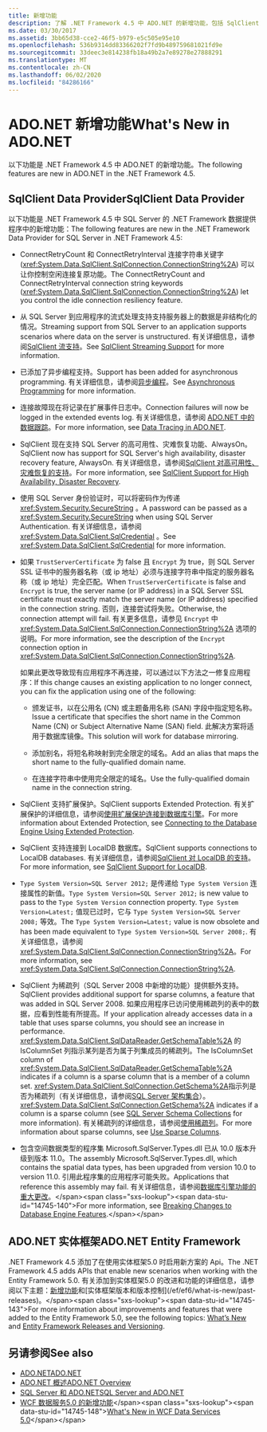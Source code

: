```yaml
---
title: 新增功能
description: 了解 .NET Framework 4.5 中 ADO.NET 的新增功能，包括 SqlClient 数据提供程序和 ADO.NET 的新功能实体框架。
ms.date: 03/30/2017
ms.assetid: 3bb65d38-cce2-46f5-b979-e5c505e95e10
ms.openlocfilehash: 536b9314dd83366202f7fd9b489759681021fd9e
ms.sourcegitcommit: 33deec3e814238fb18a49b2a7e89278e27888291
ms.translationtype: MT
ms.contentlocale: zh-CN
ms.lasthandoff: 06/02/2020
ms.locfileid: "84286166"
---
```

# <a name="whats-new-in-adonet"></a><span data-ttu-id="14745-103">ADO.NET 新增功能</span><span class="sxs-lookup"><span data-stu-id="14745-103">What's New in ADO.NET</span></span>

<span data-ttu-id="14745-104">以下功能是 .NET Framework 4.5 中 ADO.NET 的新增功能。</span><span class="sxs-lookup"><span data-stu-id="14745-104">The following features are new in ADO.NET in the .NET Framework 4.5.</span></span>

## <a name="sqlclient-data-provider"></a><span data-ttu-id="14745-105">SqlClient Data Provider</span><span class="sxs-lookup"><span data-stu-id="14745-105">SqlClient Data Provider</span></span>

<span data-ttu-id="14745-106">以下功能是 .NET Framework 4.5 中 SQL Server 的 .NET Framework 数据提供程序中的新增功能：</span><span class="sxs-lookup"><span data-stu-id="14745-106">The following features are new in the .NET Framework Data Provider for SQL Server in .NET Framework 4.5:</span></span>

- <span data-ttu-id="14745-107">ConnectRetryCount 和 ConnectRetryInterval 连接字符串关键字 (<xref:System.Data.SqlClient.SqlConnection.ConnectionString%2A>) 可以让你控制空闲连接复原功能。</span><span class="sxs-lookup"><span data-stu-id="14745-107">The ConnectRetryCount and ConnectRetryInterval connection string keywords (<xref:System.Data.SqlClient.SqlConnection.ConnectionString%2A>) let you control the idle connection resiliency feature.</span></span>

- <span data-ttu-id="14745-108">从 SQL Server 到应用程序的流式处理支持支持服务器上的数据是非结构化的情况。</span><span class="sxs-lookup"><span data-stu-id="14745-108">Streaming support from SQL Server to an application supports scenarios where data on the server is unstructured.</span></span>  <span data-ttu-id="14745-109">有关详细信息，请参阅[SqlClient 流支持](sqlclient-streaming-support.md)。</span><span class="sxs-lookup"><span data-stu-id="14745-109">See [SqlClient Streaming Support](sqlclient-streaming-support.md) for more information.</span></span>

- <span data-ttu-id="14745-110">已添加了异步编程支持。</span><span class="sxs-lookup"><span data-stu-id="14745-110">Support has been added for asynchronous programming.</span></span>  <span data-ttu-id="14745-111">有关详细信息，请参阅[异步编程](asynchronous-programming.md)。</span><span class="sxs-lookup"><span data-stu-id="14745-111">See [Asynchronous Programming](asynchronous-programming.md) for more information.</span></span>

- <span data-ttu-id="14745-112">连接故障现在将记录在扩展事件日志中。</span><span class="sxs-lookup"><span data-stu-id="14745-112">Connection failures will now be logged in the extended events log.</span></span> <span data-ttu-id="14745-113">有关详细信息，请参阅 [ADO.NET 中的数据跟踪](data-tracing.md)。</span><span class="sxs-lookup"><span data-stu-id="14745-113">For more information, see [Data Tracing in ADO.NET](data-tracing.md).</span></span>

- <span data-ttu-id="14745-114">SqlClient 现在支持 SQL Server 的高可用性、灾难恢复功能、AlwaysOn。</span><span class="sxs-lookup"><span data-stu-id="14745-114">SqlClient now has support for SQL Server's high availability, disaster recovery feature, AlwaysOn.</span></span> <span data-ttu-id="14745-115">有关详细信息，请参阅[SqlClient 对高可用性、灾难恢复的支持](./sql/sqlclient-support-for-high-availability-disaster-recovery.md)。</span><span class="sxs-lookup"><span data-stu-id="14745-115">For more information, see [SqlClient Support for High Availability, Disaster Recovery](./sql/sqlclient-support-for-high-availability-disaster-recovery.md).</span></span>

- <span data-ttu-id="14745-116">使用 SQL Server 身份验证时，可以将密码作为传递 <xref:System.Security.SecureString> 。</span><span class="sxs-lookup"><span data-stu-id="14745-116">A password can be passed as a <xref:System.Security.SecureString> when using SQL Server Authentication.</span></span> <span data-ttu-id="14745-117">有关详细信息，请参阅 <xref:System.Data.SqlClient.SqlCredential> 。</span><span class="sxs-lookup"><span data-stu-id="14745-117">See <xref:System.Data.SqlClient.SqlCredential> for more information.</span></span>

- <span data-ttu-id="14745-118">如果 `TrustServerCertificate` 为 false 且 `Encrypt` 为 true，则 SQL Server SSL 证书中的服务器名称（或 ip 地址）必须与连接字符串中指定的服务器名称（或 ip 地址）完全匹配。</span><span class="sxs-lookup"><span data-stu-id="14745-118">When `TrustServerCertificate` is false and `Encrypt` is true, the server name (or IP address) in a SQL Server SSL certificate must exactly match the server name (or IP address) specified in the connection string.</span></span> <span data-ttu-id="14745-119">否则，连接尝试将失败。</span><span class="sxs-lookup"><span data-stu-id="14745-119">Otherwise, the connection attempt will fail.</span></span> <span data-ttu-id="14745-120">有关更多信息，请参见 `Encrypt` 中 <xref:System.Data.SqlClient.SqlConnection.ConnectionString%2A> 选项的说明。</span><span class="sxs-lookup"><span data-stu-id="14745-120">For more information, see the description of the `Encrypt` connection option in <xref:System.Data.SqlClient.SqlConnection.ConnectionString%2A>.</span></span>

  <span data-ttu-id="14745-121">如果此更改导致现有应用程序不再连接，可以通过以下方法之一修复应用程序：</span><span class="sxs-lookup"><span data-stu-id="14745-121">If this change causes an existing application to no longer connect, you can fix the application using one of the following:</span></span>

  - <span data-ttu-id="14745-122">颁发证书，以在公用名 (CN) 或主题备用名称 (SAN) 字段中指定短名称。</span><span class="sxs-lookup"><span data-stu-id="14745-122">Issue a certificate that specifies the short name in the Common Name (CN) or Subject Alternative Name (SAN) field.</span></span> <span data-ttu-id="14745-123">此解决方案将适用于数据库镜像。</span><span class="sxs-lookup"><span data-stu-id="14745-123">This solution will work for database mirroring.</span></span>

  - <span data-ttu-id="14745-124">添加别名，将短名称映射到完全限定的域名。</span><span class="sxs-lookup"><span data-stu-id="14745-124">Add an alias that maps the short name to the fully-qualified domain name.</span></span>

  - <span data-ttu-id="14745-125">在连接字符串中使用完全限定的域名。</span><span class="sxs-lookup"><span data-stu-id="14745-125">Use the fully-qualified domain name in the connection string.</span></span>

- <span data-ttu-id="14745-126">SqlClient 支持扩展保护。</span><span class="sxs-lookup"><span data-stu-id="14745-126">SqlClient supports Extended Protection.</span></span> <span data-ttu-id="14745-127">有关扩展保护的详细信息，请参阅[使用扩展保护连接到数据库引擎](/sql/database-engine/configure-windows/connect-to-the-database-engine-using-extended-protection)。</span><span class="sxs-lookup"><span data-stu-id="14745-127">For more information about Extended Protection, see [Connecting to the Database Engine Using Extended Protection](/sql/database-engine/configure-windows/connect-to-the-database-engine-using-extended-protection).</span></span>

- <span data-ttu-id="14745-128">SqlClient 支持连接到 LocalDB 数据库。</span><span class="sxs-lookup"><span data-stu-id="14745-128">SqlClient supports connections to LocalDB databases.</span></span> <span data-ttu-id="14745-129">有关详细信息，请参阅[SqlClient 对 LocalDB 的支持](./sql/sqlclient-support-for-localdb.md)。</span><span class="sxs-lookup"><span data-stu-id="14745-129">For more information, see [SqlClient Support for LocalDB](./sql/sqlclient-support-for-localdb.md).</span></span>

- <span data-ttu-id="14745-130">`Type System Version=SQL Server 2012;` 是传递给 `Type System Version` 连接属性的新值。</span><span class="sxs-lookup"><span data-stu-id="14745-130">`Type System Version=SQL Server 2012;` is new value to pass to the `Type System Version` connection property.</span></span> <span data-ttu-id="14745-131">`Type System Version=Latest;` 值现已过时，它与 `Type System Version=SQL Server 2008;` 等效。</span><span class="sxs-lookup"><span data-stu-id="14745-131">The `Type System Version=Latest;` value is now obsolete and has been made equivalent to `Type System Version=SQL Server 2008;`.</span></span> <span data-ttu-id="14745-132">有关详细信息，请参阅 <xref:System.Data.SqlClient.SqlConnection.ConnectionString%2A>。</span><span class="sxs-lookup"><span data-stu-id="14745-132">For more information, see <xref:System.Data.SqlClient.SqlConnection.ConnectionString%2A>.</span></span>

- <span data-ttu-id="14745-133">SqlClient 为稀疏列（SQL Server 2008 中新增的功能）提供额外支持。</span><span class="sxs-lookup"><span data-stu-id="14745-133">SqlClient provides additional support for sparse columns, a feature that was added in SQL Server 2008.</span></span> <span data-ttu-id="14745-134">如果应用程序已访问使用稀疏列的表中的数据，应看到性能有所提高。</span><span class="sxs-lookup"><span data-stu-id="14745-134">If your application already accesses data in a table that uses sparse columns, you should see an increase in performance.</span></span> <span data-ttu-id="14745-135"><xref:System.Data.SqlClient.SqlDataReader.GetSchemaTable%2A> 的 IsColumnSet 列指示某列是否为属于列集成员的稀疏列。</span><span class="sxs-lookup"><span data-stu-id="14745-135">The IsColumnSet column of <xref:System.Data.SqlClient.SqlDataReader.GetSchemaTable%2A> indicates if a column is a sparse column that is a member of a column set.</span></span> <span data-ttu-id="14745-136"><xref:System.Data.SqlClient.SqlConnection.GetSchema%2A>指示列是否为稀疏列（有关详细信息，请参阅[SQL Server 架构集合](sql-server-schema-collections.md)）。</span><span class="sxs-lookup"><span data-stu-id="14745-136"><xref:System.Data.SqlClient.SqlConnection.GetSchema%2A> indicates if a column is a sparse column (see [SQL Server Schema Collections](sql-server-schema-collections.md) for more information).</span></span> <span data-ttu-id="14745-137">有关稀疏列的详细信息，请参阅[使用稀疏列](/sql/relational-databases/tables/use-sparse-columns)。</span><span class="sxs-lookup"><span data-stu-id="14745-137">For more information about sparse columns, see [Use Sparse Columns](/sql/relational-databases/tables/use-sparse-columns).</span></span>

- <span data-ttu-id="14745-138">包含空间数据类型的程序集 Microsoft.SqlServer.Types.dll 已从 10.0 版本升级到版本 11.0。</span><span class="sxs-lookup"><span data-stu-id="14745-138">The assembly Microsoft.SqlServer.Types.dll, which contains the spatial data types, has been upgraded from version 10.0 to version 11.0.</span></span> <span data-ttu-id="14745-139">引用此程序集的应用程序可能失败。</span><span class="sxs-lookup"><span data-stu-id="14745-139">Applications that reference this assembly may fail.</span></span> <span data-ttu-id="14745-140">有关详细信息，请参阅[数据库引擎功能的重大更改](https://docs.microsoft.com/previous-versions/sql/sql-server-2012/ms143179(v=sql.110))。</span><span class="sxs-lookup"><span data-stu-id="14745-140">For more information, see [Breaking Changes to Database Engine Features](https://docs.microsoft.com/previous-versions/sql/sql-server-2012/ms143179(v=sql.110)).</span></span>

## <a name="adonet-entity-framework"></a><span data-ttu-id="14745-141">ADO.NET 实体框架</span><span class="sxs-lookup"><span data-stu-id="14745-141">ADO.NET Entity Framework</span></span>

<span data-ttu-id="14745-142">.NET Framework 4.5 添加了在使用实体框架5.0 时启用新方案的 Api。</span><span class="sxs-lookup"><span data-stu-id="14745-142">The .NET Framework 4.5 adds APIs that enable new scenarios when working with the Entity Framework 5.0.</span></span> <span data-ttu-id="14745-143">有关添加到实体框架5.0 的改进和功能的详细信息，请参阅以下主题：[新增功能](https://docs.microsoft.com/previous-versions/gg696190(v=vs.103))和[实体框架版本和版本控制](/ef/ef6/what-is-new/past-releases)。</span><span class="sxs-lookup"><span data-stu-id="14745-143">For more information about improvements and features that were added to the Entity Framework 5.0, see the following topics: [What’s New](https://docs.microsoft.com/previous-versions/gg696190(v=vs.103)) and [Entity Framework Releases and Versioning](/ef/ef6/what-is-new/past-releases).</span></span>

## <a name="see-also"></a><span data-ttu-id="14745-144">另请参阅</span><span class="sxs-lookup"><span data-stu-id="14745-144">See also</span></span>

- [<span data-ttu-id="14745-145">ADO.NET</span><span class="sxs-lookup"><span data-stu-id="14745-145">ADO.NET</span></span>](index.md)
- [<span data-ttu-id="14745-146">ADO.NET 概述</span><span class="sxs-lookup"><span data-stu-id="14745-146">ADO.NET Overview</span></span>](ado-net-overview.md)
- [<span data-ttu-id="14745-147">SQL Server 和 ADO.NET</span><span class="sxs-lookup"><span data-stu-id="14745-147">SQL Server and ADO.NET</span></span>](./sql/index.md)
- <span data-ttu-id="14745-148">[WCF 数据服务5.0 的新增功能](https://docs.microsoft.com/previous-versions/dotnet/wcf-data-services/ee373845(v=vs.103))</span><span class="sxs-lookup"><span data-stu-id="14745-148">[What's New in WCF Data Services 5.0](https://docs.microsoft.com/previous-versions/dotnet/wcf-data-services/ee373845(v=vs.103))</span></span>
